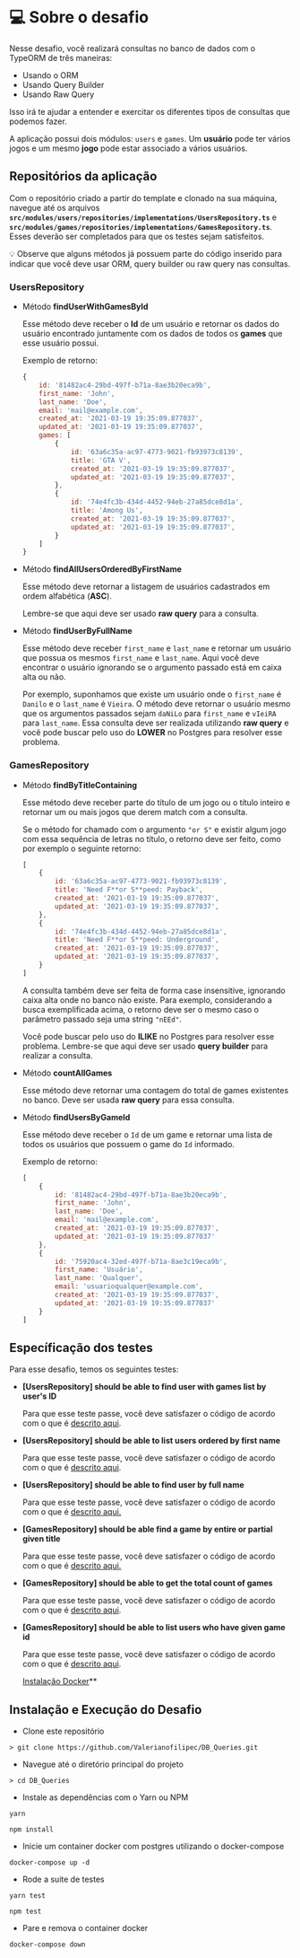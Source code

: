 # 💻 Sobre o desafio

Nesse desafio, você realizará consultas no banco de dados com o TypeORM de três maneiras:

- Usando o ORM
- Usando Query Builder
- Usando Raw Query

Isso irá te ajudar a entender e exercitar os diferentes tipos de consultas que podemos fazer.

A aplicação possui dois módulos: `users` e `games`. Um **usuário** pode ter vários jogos e um mesmo **jogo** pode estar associado a vários usuários.

## Repositórios da aplicação

Com o repositório criado a partir do template e clonado na sua máquina, navegue até os arquivos **`src/modules/users/repositories/implementations/UsersRepository.ts`** e **`src/modules/games/repositories/implementations/GamesRepository.ts`**. 
Esses deverão ser completados para que os testes sejam satisfeitos. 

<aside>
💡 Observe que alguns métodos já possuem parte do código inserido para indicar que você deve usar ORM, query builder ou raw query nas consultas.

</aside>

### UsersRepository

- Método **findUserWithGamesById**
    
    Esse método deve receber o **Id** de um usuário e retornar os dados do usuário encontrado juntamente com os dados de todos os **games** que esse usuário possui.
    
    Exemplo de retorno:
    
    ```jsx
    {
    	id: '81482ac4-29bd-497f-b71a-8ae3b20eca9b',
    	first_name: 'John',
    	last_name: 'Doe',
    	email: 'mail@example.com',
    	created_at: '2021-03-19 19:35:09.877037',
    	updated_at: '2021-03-19 19:35:09.877037',
    	games: [
    		{
    			id: '63a6c35a-ac97-4773-9021-fb93973c8139',
    			title: 'GTA V',
    			created_at: '2021-03-19 19:35:09.877037',
    			updated_at: '2021-03-19 19:35:09.877037',
    		},
    		{
    			id: '74e4fc3b-434d-4452-94eb-27a85dce8d1a',
    			title: 'Among Us',
    			created_at: '2021-03-19 19:35:09.877037',
    			updated_at: '2021-03-19 19:35:09.877037',
    		}
    	]
    }
    ```
    
- Método **findAllUsersOrderedByFirstName**
    
    Esse método deve retornar a listagem de usuários cadastrados em ordem alfabética (**ASC**).
    
    Lembre-se que aqui deve ser usado **raw query** para a consulta.
    
- Método **findUserByFullName**
    
    Esse método deve receber `first_name` e `last_name` e retornar um usuário que possua os mesmos `first_name` e `last_name`. Aqui você deve encontrar o usuário ignorando se o argumento passado está em caixa alta ou não. 
    
    Por exemplo, suponhamos que existe um usuário onde o `first_name` é `Danilo` e o `last_name` é `Vieira`. O método deve retornar o usuário mesmo que os argumentos passados sejam `daNiLo` para `first_name` e `vIeiRA` para `last_name`. Essa consulta deve ser realizada utilizando **raw query** e você pode buscar pelo uso do **LOWER** no Postgres para resolver esse problema.
    

### GamesRepository

- Método **findByTitleContaining**
    
    Esse método deve receber parte do título de um jogo ou o título inteiro e retornar um ou mais jogos que derem match com a consulta. 
    
    Se o método for chamado com o argumento `"or S"` e existir algum jogo com essa sequência de letras no título, o retorno deve ser feito, como por exemplo o seguinte retorno:
    
    ```jsx
    [
    	{
    		id: '63a6c35a-ac97-4773-9021-fb93973c8139',
    		title: 'Need F**or S**peed: Payback',
    		created_at: '2021-03-19 19:35:09.877037',
    		updated_at: '2021-03-19 19:35:09.877037',
    	},
    	{
    		id: '74e4fc3b-434d-4452-94eb-27a85dce8d1a',
    		title: 'Need F**or S**peed: Underground',
    		created_at: '2021-03-19 19:35:09.877037',
    		updated_at: '2021-03-19 19:35:09.877037',
    	}
    ]
    ```
    
    A consulta também deve ser feita de forma case insensitive, ignorando caixa alta onde no banco não existe. Para exemplo, considerando a busca exemplificada acima, o retorno deve ser o mesmo caso o parâmetro passado seja uma string `"nEEd"`. 
    
    Você pode buscar pelo uso do **ILIKE** no Postgres para resolver esse problema. Lembre-se que aqui deve ser usado **query builder** para realizar a consulta.
    
- Método **countAllGames**
    
    Esse método deve retornar uma contagem do total de games existentes no banco. Deve ser usada **raw query** para essa consulta.
    
- Método **findUsersByGameId**
    
    Esse método deve receber o `Id` de um game e retornar uma lista de todos os usuários que possuem o game do `Id` informado. 
    
    Exemplo de retorno:
    
    ```jsx
    [
    	{
    		id: '81482ac4-29bd-497f-b71a-8ae3b20eca9b',
    		first_name: 'John',
    		last_name: 'Doe',
    		email: 'mail@example.com',
    		created_at: '2021-03-19 19:35:09.877037',
    		updated_at: '2021-03-19 19:35:09.877037'
    	},
    	{
    		id: '75920ac4-32ed-497f-b71a-8ae3c19eca9b',
    		first_name: 'Usuário',
    		last_name: 'Qualquer',
    		email: 'usuarioqualquer@example.com',
    		created_at: '2021-03-19 19:35:09.877037',
    		updated_at: '2021-03-19 19:35:09.877037'
    	}
    ]
    ```
    

## Específicação dos testes

Para esse desafio, temos os seguintes testes:

- **[UsersRepository] should be able to find user with games list by user's ID**
    
    Para que esse teste passe, você deve satisfazer o código de acordo com o que é [descrito aqui](https://www.notion.so/Desafio-01-Database-Queries-8d97dae581d5446e97555c43d301ee45).
    
- **[UsersRepository] should be able to list users ordered by first name**
    
    Para que esse teste passe, você deve satisfazer o código de acordo com o que é [descrito aqui](https://www.notion.so/Desafio-01-Database-Queries-8d97dae581d5446e97555c43d301ee45).
    
- **[UsersRepository] should be able to find user by full name**
    
    Para que esse teste passe, você deve satisfazer o código de acordo com o que é [descrito aqui.](https://www.notion.so/Desafio-01-Database-Queries-8d97dae581d5446e97555c43d301ee45)
    
- **[GamesRepository] should be able find a game by entire or partial given title**
    
    Para que esse teste passe, você deve satisfazer o código de acordo com o que é [descrito aqui](https://www.notion.so/Desafio-01-Database-Queries-8d97dae581d5446e97555c43d301ee45)[.](https://www.notion.so/Desafio-01-Database-Queries-8d97dae581d5446e97555c43d301ee45)
    
- **[GamesRepository] should be able to get the total count of games**
    
    Para que esse teste passe, você deve satisfazer o código de acordo com o que é [descrito aqui](https://www.notion.so/Desafio-01-Database-Queries-8d97dae581d5446e97555c43d301ee45).
    
- **[GamesRepository] should be able to list users who have given game id**
    
    Para que esse teste passe, você deve satisfazer o código de acordo com o que é [descrito aqui](https://www.notion.so/Desafio-01-Database-Queries-8d97dae581d5446e97555c43d301ee45).

    [Instalação Docker](https://docs.docker.com/desktop/)**

## Instalação e Execução do Desafio

- Clone este repositório

```
> git clone https://github.com/Valerianofilipec/DB_Queries.git
```

- Navegue até o diretório principal do projeto

```
> cd DB_Queries
```

- Instale as dependências com o Yarn ou NPM

```
yarn
```
```
npm install
```

- Inicie um container docker com postgres utilizando o docker-compose

```
docker-compose up -d
```

- Rode a suite de testes

```
yarn test
```
```
npm test
```


- Pare e remova o container docker

```
docker-compose down
```
